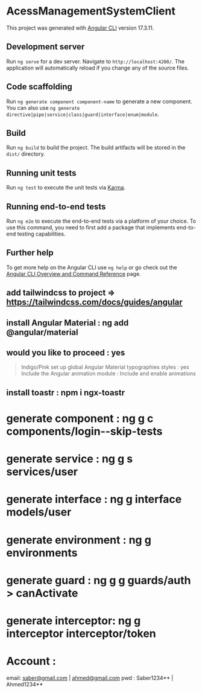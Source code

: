 # AcessManagementSystemClient

This project was generated with [Angular CLI](https://github.com/angular/angular-cli) version 17.3.11.

## Development server

Run `ng serve` for a dev server. Navigate to `http://localhost:4200/`. The application will automatically reload if you change any of the source files.

## Code scaffolding

Run `ng generate component component-name` to generate a new component. You can also use `ng generate directive|pipe|service|class|guard|interface|enum|module`.

## Build

Run `ng build` to build the project. The build artifacts will be stored in the `dist/` directory.

## Running unit tests

Run `ng test` to execute the unit tests via [Karma](https://karma-runner.github.io).

## Running end-to-end tests

Run `ng e2e` to execute the end-to-end tests via a platform of your choice. To use this command, you need to first add a package that implements end-to-end testing capabilities.

## Further help

To get more help on the Angular CLI use `ng help` or go check out the [Angular CLI Overview and Command Reference](https://angular.io/cli) page.

## add tailwindcss to project => https://tailwindcss.com/docs/guides/angular


## install Angular Material : ng add @angular/material 
## would you like to proceed : yes
> Indigo/Pink
>set up global Angular Material typographies styles : yes
>Include the Angular animation module : Include and enable animations

## install toastr : npm i ngx-toastr

# generate component : ng g c components/login--skip-tests
# generate service : ng g s services/user
# generate interface : ng g interface models/user
# generate environment : ng g environments
# generate guard : ng g g guards/auth  > canActivate
# generate interceptor: ng g interceptor interceptor/token


# Account : 
email: saber@gmail.com | ahmed@gmail.com
pwd : Saber1234**      | Ahmed1234**